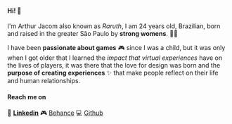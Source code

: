 #### Hi! :wave: 
I'm Arthur Jacom also known as _Raruth_, I am 24 years old, Brazilian, born and raised in the greater São Paulo by **strong womens**. :woman::muscle:

I have been **passionate about games** :video_game: since I was a child, but it was only when I got older that I learned the _impact that virtual experiences_ have on the lives of players, it was there that the love for design was born and the **purpose of creating experiences** :sparkles:  that make people reflect on their life and human relationships. 

####  Reach me on 

:page_facing_up: [**Linkedin**](https://www.linkedin.com/in/arthur-jacom/) :video_game: [Behance](https://www.behance.net/arthurjacom1") :computer: [Github](https://github.com/arthurjacom) 
